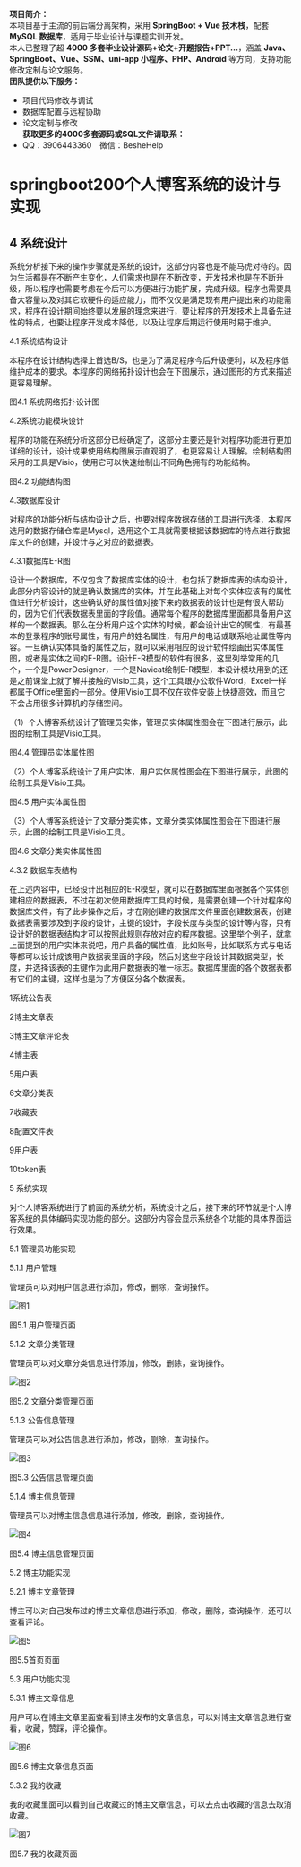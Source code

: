 **项目简介：**  
本项目基于主流的前后端分离架构，采用 **SpringBoot + Vue 技术栈**，配套 **MySQL 数据库**，适用于毕业设计与课题实训开发。  
本人已整理了超 **4000 多套毕业设计源码+论文+开题报告+PPT...**，涵盖 **Java、SpringBoot、Vue、SSM、uni-app 小程序、PHP、Android** 等方向，支持功能修改定制与论文服务。  
**团队提供以下服务：**  
- 项目代码修改与调试  
- 数据库配置与远程协助  
- 论文定制与修改  
**获取更多的4000多套源码或SQL文件请联系：**  
- QQ：3906443360 微信：BesheHelp


# springboot200个人博客系统的设计与实现

## 4 系统设计

系统分析接下来的操作步骤就是系统的设计，这部分内容也是不能马虎对待的。因为生活都是在不断产生变化，人们需求也是在不断改变，开发技术也是在不断升级，所以程序也需要考虑在今后可以方便进行功能扩展，完成升级。程序也需要具备大容量以及对其它软硬件的适应能力，而不仅仅是满足现有用户提出来的功能需求，程序在设计期间始终要以发展的理念来进行，要让程序的开发技术上具备先进性的特点，也要让程序开发成本降低，以及让程序后期运行使用时易于维护。

4.1 系统结构设计

本程序在设计结构选择上首选B/S，也是为了满足程序今后升级便利，以及程序低维护成本的要求。本程序的网络拓扑设计也会在下图展示，通过图形的方式来描述更容易理解。

图4.1 系统网络拓扑设计图

4.2系统功能模块设计

程序的功能在系统分析这部分已经确定了，这部分主要还是针对程序功能进行更加详细的设计，设计成果使用结构图展示直观明了，也更容易让人理解。绘制结构图采用的工具是Visio，使用它可以快速绘制出不同角色拥有的功能结构。

图4.2 功能结构图

4.3数据库设计

对程序的功能分析与结构设计之后，也要对程序数据存储的工具进行选择，本程序选用的数据存储仓库是Mysql，选用这个工具就需要根据该数据库的特点进行数据库文件的创建，并设计与之对应的数据表。

4.3.1数据库E-R图

设计一个数据库，不仅包含了数据库实体的设计，也包括了数据库表的结构设计，此部分内容设计的就是确认数据库的实体，并在此基础上对每个实体应该有的属性值进行分析设计，这些确认好的属性值对接下来的数据表的设计也是有很大帮助的，因为它们代表数据表里面的字段值。通常每个程序的数据库里面都具备用户这样的一个数据表。那么在分析用户这个实体的时候，都会设计出它的属性，有最基本的登录程序的账号属性，有用户的姓名属性，有用户的电话或联系地址属性等内容。一旦确认实体具备的属性之后，就可以采用相应的设计软件绘画出实体属性图，或者是实体之间的E-R图。设计E-R模型的软件有很多，这里列举常用的几个，一个是PowerDesigner，一个是Navicat绘制E-R模型，本设计模块用到的还是之前课堂上就了解并接触的Visio工具，这个工具跟办公软件Word，Excel一样都属于Office里面的一部分。使用Visio工具不仅在软件安装上快捷高效，而且它不会占用很多计算机的存储空间。

（1）个人博客系统设计了管理员实体，管理员实体属性图会在下图进行展示，此图的绘制工具是Visio工具。

图4.4 管理员实体属性图

（2）个人博客系统设计了用户实体，用户实体属性图会在下图进行展示，此图的绘制工具是Visio工具。

图4.5 用户实体属性图

（3）个人博客系统设计了文章分类实体，文章分类实体属性图会在下图进行展示，此图的绘制工具是Visio工具。

图4.6 文章分类实体属性图

4.3.2 数据库表结构

在上述内容中，已经设计出相应的E-R模型，就可以在数据库里面根据各个实体创建相应的数据表，不过在初次使用数据库工具的时候，是需要创建一个针对程序的数据库文件，有了此步操作之后，才在刚创建的数据库文件里面创建数据表，创建数据表需要涉及到字段的设计，主键的设计，字段长度与类型的设计等内容，只有设计好的数据表结构才可以按照此规则存放对应的程序数据。这里举个例子，就拿上面提到的用户实体来说吧，用户具备的属性值，比如账号，比如联系方式与电话等都可以设计成该用户数据表里面的字段，然后对这些字段设计其数据类型，长度，并选择该表的主键作为此用户数据表的唯一标志。数据库里面的各个数据表都有它们的主键，这样也是为了方便区分各个数据表。

1系统公告表

2博主文章表

3博主文章评论表

4博主表

5用户表

6文章分类表

7收藏表

8配置文件表

9用户表

10token表

5 系统实现

对个人博客系统进行了前面的系统分析，系统设计之后，接下来的环节就是个人博客系统的具体编码实现功能的部分。这部分内容会显示系统各个功能的具体界面运行效果。

5.1 管理员功能实现

5.1.1 用户管理

管理员可以对用户信息进行添加，修改，删除，查询操作。

![图1](images/image_0.png)

图5.1 用户管理页面

5.1.2 文章分类管理

管理员可以对文章分类信息进行添加，修改，删除，查询操作。

![图2](images/image_1.png)

图5.2 文章分类管理页面

5.1.3 公告信息管理

管理员可以对公告信息进行添加，修改，删除，查询操作。

![图3](images/image_2.png)

图5.3 公告信息管理页面

5.1.4 博主信息管理

管理员可以对博主信息信息进行添加，修改，删除，查询操作。

![图4](images/image_3.png)

图5.4 博主信息管理页面

5.2 博主功能实现

5.2.1 博主文章管理

博主可以对自己发布过的博主文章信息进行添加，修改，删除，查询操作，还可以查看评论。

![图5](images/image_4.png)

图5.5首页页面

5.3 用户功能实现

5.3.1 博主文章信息

用户可以在博主文章里面查看到博主发布的文章信息，可以对博主文章信息进行查看，收藏，赞踩，评论操作。

![图6](images/image_5.png)

图5.6 博主文章信息页面

5.3.2 我的收藏

我的收藏里面可以看到自己收藏过的博主文章信息，可以去点击收藏的信息去取消收藏。

![图7](images/image_6.png)

图5.7 我的收藏页面

